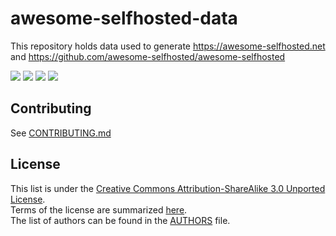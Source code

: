 # awesome-selfhosted-data

This repository holds data used to generate https://awesome-selfhosted.net and https://github.com/awesome-selfhosted/awesome-selfhosted

[![](https://github.com/awesome-selfhosted/awesome-selfhosted-data/actions/workflows/build.yml/badge.svg)](https://github.com/awesome-selfhosted/awesome-selfhosted-data/actions/workflows/build.yml) [![](https://github.com/awesome-selfhosted/awesome-selfhosted-data/actions/workflows/daily-update-metadata.yml/badge.svg)](https://github.com/awesome-selfhosted/awesome-selfhosted-data/actions/workflows/daily-update-metadata.yml) [![](https://github.com/awesome-selfhosted/awesome-selfhosted-data/actions/workflows/check-dead-links.yml/badge.svg)](https://github.com/awesome-selfhosted/awesome-selfhosted-data/issues/1) [![](https://github.com/awesome-selfhosted/awesome-selfhosted-data/actions/workflows/check-unmaintained-projects.yml/badge.svg)](https://github.com/awesome-selfhosted/awesome-selfhosted-data/issues/1)

## Contributing

See [CONTRIBUTING.md](CONTRIBUTING.md)

## License

This list is under the [Creative Commons Attribution-ShareAlike 3.0 Unported License](LICENSE).  
Terms of the license are summarized [here](https://creativecommons.org/licenses/by-sa/3.0/).  
The list of authors can be found in the [AUTHORS](AUTHORS) file.
